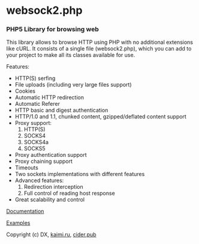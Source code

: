 # websock2.php
### PHP5 Library for browsing web

This library allows to browse HTTP using PHP with no additional extensions like cURL. It consists of a single file (websock2.php), which you can add to your project to make all its classes available for use.

Features:

* HTTP(S) serfing
* File uploads (including very large files support)
* Cookies
* Automatic HTTP redirection
* Automatic Referer
* HTTP basic and digest authentication
* HTTP/1.0 and 1.1, chunked content, gzipped/deflated content support
* Proxy support:
    1. HTTP(S)
    2. SOCKS4
    3. SOCKS4a
    4. SOCKS5
* Proxy authentication support
* Proxy chaining support
* Timeouts
* Two sockets implementations with different features
* Advanced features:
    1. Redirection interception
    2. Full control of reading host response
* Great scalability and control 

[Documentation](http://kaimi-ru.github.io/websock2/)

[Examples](http://kaimi-ru.github.io/websock2/examples.html)

Copyright (c) DX, [kaimi.ru](http://kaimi.ru), [cider.pub](http://coder.pub)
